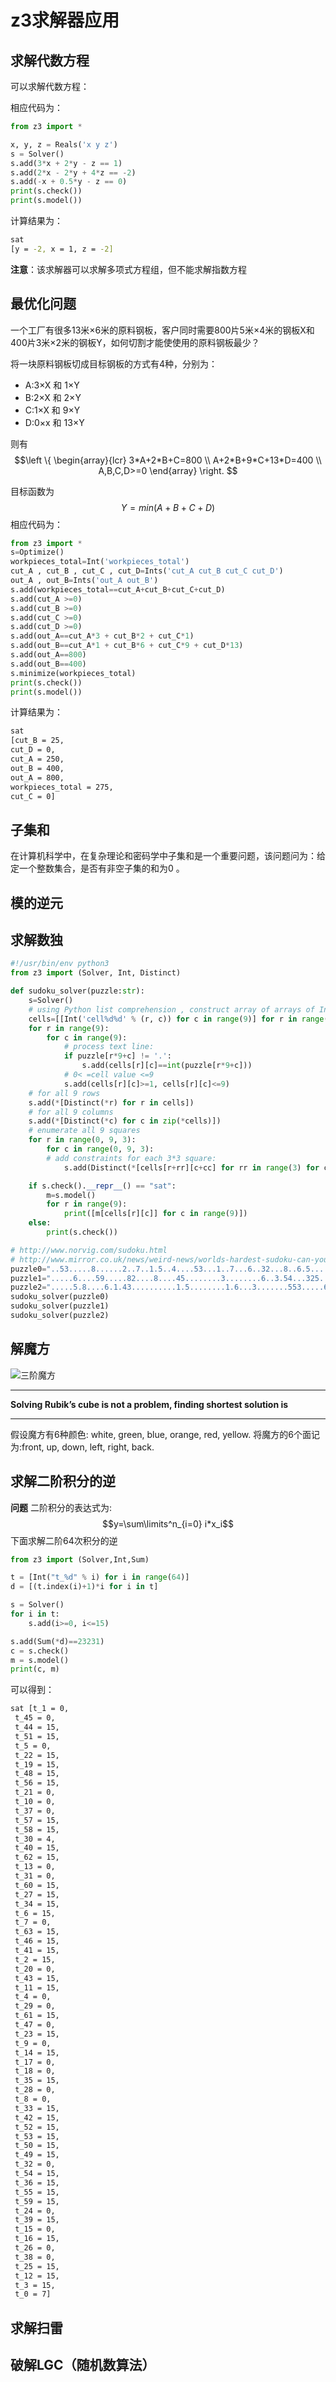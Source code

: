 # z3求解器应用

## 求解代数方程

可以求解代数方程：  

相应代码为：
```python
from z3 import *

x, y, z = Reals('x y z')
s = Solver()
s.add(3*x + 2*y - z == 1)
s.add(2*x - 2*y + 4*z == -2)
s.add(-x + 0.5*y - z == 0)
print(s.check())
print(s.model())
```
计算结果为：
```bash
sat
[y = -2, x = 1, z = -2]
```
**注意**：该求解器可以求解多项式方程组，但不能求解指数方程
## 最优化问题

一个工厂有很多13米×6米的原料钢板，客户同时需要800片5米×4米的钢板X和400片3米×2米的钢板Y，如何切割才能使使用的原料钢板最少？

将一块原料钢板切成目标钢板的方式有4种，分别为：
- A:3×X 和 1×Y
- B:2×X 和 2×Y
- C:1×X 和 9×Y
- D:0×x 和 13×Y

则有
$$\left \{
    \begin{array}{lcr}
        3*A+2*B+C=800 \\
        A+2*B+9*C+13*D=400 \\
        A,B,C,D>=0 
    \end{array}
\right.
$$

目标函数为
$$Y=min(A+B+C+D)$$
相应代码为：
```python
from z3 import *
s=Optimize()
workpieces_total=Int('workpieces_total')
cut_A , cut_B , cut_C , cut_D=Ints('cut_A cut_B cut_C cut_D')
out_A , out_B=Ints('out_A out_B')
s.add(workpieces_total==cut_A+cut_B+cut_C+cut_D)
s.add(cut_A >=0)
s.add(cut_B >=0)
s.add(cut_C >=0)
s.add(cut_D >=0)
s.add(out_A==cut_A*3 + cut_B*2 + cut_C*1)
s.add(out_B==cut_A*1 + cut_B*6 + cut_C*9 + cut_D*13)
s.add(out_A==800)
s.add(out_B==400)
s.minimize(workpieces_total)
print(s.check())
print(s.model())
```
计算结果为：
```bash
sat
[cut_B = 25,
cut_D = 0,
cut_A = 250,
out_B = 400,
out_A = 800,
workpieces_total = 275,
cut_C = 0]
```
## 子集和
在计算机科学中，在复杂理论和密码学中子集和是一个重要问题，该问题问为：给定一个整数集合，是否有非空子集的和为0 。

## 模的逆元

## 求解数独
```python
#!/usr/bin/env python3
from z3 import (Solver, Int, Distinct)

def sudoku_solver(puzzle:str):
    s=Solver()
    # using Python list comprehension , construct array of arrays of Int instances:
    cells=[[Int('cell%d%d' % (r, c)) for c in range(9)] for r in range(9)]
    for r in range(9):
        for c in range(9):
            # process text line:
            if puzzle[r*9+c] != '.':
                s.add(cells[r][c]==int(puzzle[r*9+c]))
            # 0< =cell value <=9
            s.add(cells[r][c]>=1, cells[r][c]<=9)
    # for all 9 rows
    s.add(*[Distinct(*r) for r in cells])
    # for all 9 columns
    s.add(*[Distinct(*c) for c in zip(*cells)])
    # enumerate all 9 squares
    for r in range(0, 9, 3):
        for c in range(0, 9, 3):
        # add constraints for each 3*3 square:
            s.add(Distinct(*[cells[r+rr][c+cc] for rr in range(3) for cc in range(3)]))

    if s.check().__repr__() == "sat":
        m=s.model()
        for r in range(9):
            print([m[cells[r][c]] for c in range(9)])
    else:
        print(s.check())

# http://www.norvig.com/sudoku.html
# http://www.mirror.co.uk/news/weird-news/worlds-hardest-sudoku-can-you-242294
puzzle0="..53.....8......2..7..1.5..4....53...1..7...6..32...8..6.5....9..4....3......97.."
puzzle1=".....6....59.....82....8....45........3........6..3.54...325..6.................."
puzzle2=".....5.8....6.1.43..........1.5........1.6...3.......553.....61........4........."
sudoku_solver(puzzle0)
sudoku_solver(puzzle1)
sudoku_solver(puzzle2)

```
## 解魔方
![三阶魔方](https://bkimg.cdn.bcebos.com/pic/b2de9c82d158ccbf6c81ac8b7d92ab3eb13533faeb62?x-bce-process=image/resize,m_lfit,w_536,limit_1)

---
**Solving Rubik’s cube is not a problem, finding shortest solution is**

--- 

假设魔方有6种颜色: white, green, blue, orange, red, yellow. 
将魔方的6个面记为:front, up, down, left, right, back.

## 求解二阶积分的逆
**问题** 二阶积分的表达式为:
$$y=\sum\limits^n_{i=0} i*x_i$$
下面求解二阶64次积分的逆
```python
from z3 import (Solver,Int,Sum)

t = [Int("t_%d" % i) for i in range(64)]
d = [(t.index(i)+1)*i for i in t]

s = Solver()
for i in t:
    s.add(i>=0, i<=15)

s.add(Sum(*d)==23231)
c = s.check()
m = s.model()
print(c, m)
```
可以得到：
```bash
sat [t_1 = 0,
 t_45 = 0,
 t_44 = 15,
 t_51 = 15,
 t_5 = 0,
 t_22 = 15,
 t_19 = 15,
 t_48 = 15,
 t_56 = 15,
 t_21 = 0,
 t_10 = 0,
 t_37 = 0,
 t_57 = 15,
 t_58 = 15,
 t_30 = 4,
 t_40 = 15,
 t_62 = 15,
 t_13 = 0,
 t_31 = 0,
 t_60 = 15,
 t_27 = 15,
 t_34 = 15,
 t_6 = 15,
 t_7 = 0,
 t_63 = 15,
 t_46 = 15,
 t_41 = 15,
 t_2 = 15,
 t_20 = 0,
 t_43 = 15,
 t_11 = 15,
 t_4 = 0,
 t_29 = 0,
 t_61 = 15,
 t_47 = 0,
 t_23 = 15,
 t_9 = 0,
 t_14 = 15,
 t_17 = 0,
 t_18 = 0,
 t_35 = 15,
 t_28 = 0,
 t_8 = 0,
 t_33 = 15,
 t_42 = 15,
 t_52 = 15,
 t_53 = 15,
 t_50 = 15,
 t_49 = 15,
 t_32 = 0,
 t_54 = 15,
 t_36 = 15,
 t_55 = 15,
 t_59 = 15,
 t_24 = 0,
 t_39 = 15,
 t_15 = 0,
 t_16 = 15,
 t_26 = 0,
 t_38 = 0,
 t_25 = 15,
 t_12 = 15,
 t_3 = 15,
 t_0 = 7]
```
## 求解扫雷

## 破解LGC（随机数算法）
